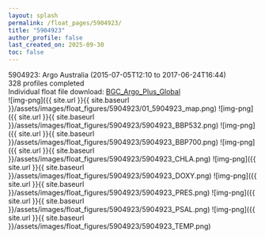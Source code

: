 ```yaml
---
layout: splash
permalink: /float_pages/5904923/
title: "5904923"
author_profile: false
last_created_on: 2025-09-30
toc: false
---
```

 
5904923: Argo Australia (2015-07-05T12:10 to 2017-06-24T16:44)\
328 profiles completed\
Individual float file download: [BGC_Argo_Plus_Global](https://ftp.soest.hawaii.edu/bgc_argo_plus/Individual_Floats/outliers_removed/5904923_Sprof_processed.nc)\
![img-png]({{ site.url }}{{ site.baseurl }}/assets/images/float_figures/5904923/01_5904923_map.png)
![img-png]({{ site.url }}{{ site.baseurl }}/assets/images/float_figures/5904923/5904923_BBP532.png)
![img-png]({{ site.url }}{{ site.baseurl }}/assets/images/float_figures/5904923/5904923_BBP700.png)
![img-png]({{ site.url }}{{ site.baseurl }}/assets/images/float_figures/5904923/5904923_CHLA.png)
![img-png]({{ site.url }}{{ site.baseurl }}/assets/images/float_figures/5904923/5904923_DOXY.png)
![img-png]({{ site.url }}{{ site.baseurl }}/assets/images/float_figures/5904923/5904923_PRES.png)
![img-png]({{ site.url }}{{ site.baseurl }}/assets/images/float_figures/5904923/5904923_PSAL.png)
![img-png]({{ site.url }}{{ site.baseurl }}/assets/images/float_figures/5904923/5904923_TEMP.png)
